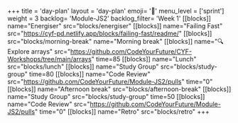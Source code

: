 +++
title = 'day-plan'
layout = 'day-plan'
emoji= '📝'
menu_level = ['sprint']
weight = 3
backlog= 'Module-JS2'
backlog_filter= 'Week 1'
[[blocks]]
name="Energiser"
src="blocks/energiser"
[[blocks]]
name="Failing Fast"
src="https://cyf-pd.netlify.app/blocks/failing-fast/readme/"
[[blocks]]
src="blocks/morning-break"
name="Morning break"
[[blocks]]
name="🔍 Explore arrays"
src="https://github.com/CodeYourFuture/CYF-Workshops/tree/main/arrays"
time=85
[[blocks]]
name="Lunch"
src="blocks/lunch"
[[blocks]]
name="Study Group"
src="blocks/study-group"
time=80
[[blocks]]
name="Code Review"
src="https://github.com/CodeYourFuture/Module-JS2/pulls"
time="0"
[[blocks]]
name="Afternoon break"
src="blocks/afternoon-break"
[[blocks]]
name="Study Group"
src="blocks/study-group"
time=50
[[blocks]]
name="Code Review"
src="https://github.com/CodeYourFuture/Module-JS2/pulls"
time="0"
[[blocks]]
name="Retro"
src="blocks/retro"
+++
